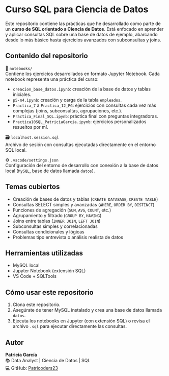 # Curso SQL para Ciencia de Datos

Este repositorio contiene las prácticas que he desarrollado como parte de un **curso de SQL orientado a Ciencia de Datos**. Está enfocado en aprender y aplicar consultas SQL sobre una base de datos de ejemplo, abarcando desde lo más básico hasta ejercicios avanzados con subconsultas y joins.

## Contenido del repositorio

📂 `notebooks/`  
Contiene los ejercicios desarrollados en formato Jupyter Notebook. Cada notebook representa una práctica del curso:

- `creacion_base_datos.ipynb`: creación de la base de datos y tablas iniciales.
- `p5-m4.ipynb`: creación y carga de la tabla `empleados`.
- `Practica_7` a `Practica_12_PG`: ejercicios con consultas cada vez más complejas (joins, subconsultas, agrupaciones, etc.).
- `Practica_Final_SQL.ipynb`: práctica final con preguntas integradoras.
- `Practica10SQL_PatriciaGarcia.ipynb`: ejercicios personalizados resueltos por mí.

🗃️ `localhost.session.sql`  
Archivo de sesión con consultas ejecutadas directamente en el entorno SQL local.

⚙️ `.vscode/settings.json`  
Configuración del entorno de desarrollo con conexión a la base de datos local (`MySQL`, base de datos llamada `datos`).

## Temas cubiertos

- Creación de bases de datos y tablas (`CREATE DATABASE`, `CREATE TABLE`)
- Consultas SELECT simples y avanzadas (`WHERE`, `ORDER BY`, `DISTINCT`)
- Funciones de agregación (`SUM`, `AVG`, `COUNT`, etc.)
- Agrupamiento y filtrado (`GROUP BY`, `HAVING`)
- Joins entre tablas (`INNER JOIN`, `LEFT JOIN`)
- Subconsultas simples y correlacionadas
- Consultas condicionales y lógicas
- Problemas tipo entrevista o análisis realista de datos

## Herramientas utilizadas

- MySQL local
- Jupyter Notebook (extensión SQL)
- VS Code + SQLTools

## Cómo usar este repositorio

1. Clona este repositorio.
2. Asegúrate de tener MySQL instalado y crea una base de datos llamada `datos`.
3. Ejecuta los notebooks en Jupyter (con extensión SQL) o revisa el archivo `.sql` para ejecutar directamente las consultas.

## Autor

**Patricia García**  
📚 Data Analyst | Ciencia de Datos | SQL  
💻 GitHub: [Patricoders23](https://github.com/Patricoders23)


